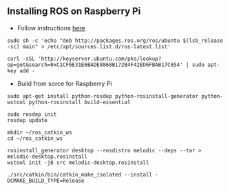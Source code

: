 ## Installing ROS on Raspberry Pi

* Follow instructions [here](http://wiki.ros.org/melodic/Installation/Ubuntu)
```
sudo sh -c 'echo "deb http://packages.ros.org/ros/ubuntu $(lsb_release -sc) main" > /etc/apt/sources.list.d/ros-latest.list'

curl -sSL 'http://keyserver.ubuntu.com/pks/lookup?op=get&search=0xC1CF6E31E6BADE8868B172B4F42ED6FBAB17C654' | sudo apt-key add -
```

* Build from sorce for Raspberry Pi

```
sudo apt-get install python-rosdep python-rosinstall-generator python-wstool python-rosinstall build-essential

sudo rosdep init
rosdep update

mkdir ~/ros_catkin_ws
cd ~/ros_catkin_ws
```

```
rosinstall_generator desktop --rosdistro melodic --deps --tar > melodic-desktop.rosinstall
wstool init -j8 src melodic-desktop.rosinstall
```

```
./src/catkin/bin/catkin_make_isolated --install -DCMAKE_BUILD_TYPE=Release
```

